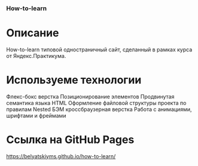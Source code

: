 ### How-to-learn
# Описание
How-to-learn типовой одностраничный сайт, сделанный в рамках курса от Яндекс.Практикума.
# Используеме технологии
Флекс-бокс верстка
Позиционирование элементов
Продвинутая семантика языка HTML
Оформление файловой структуры проекта по правилам Nested БЭМ
кроссбраузерная верстка
Работа с анимациями, шрифтами и фреймами
# Ссылка на GitHub Pages
https://belyatskiyms.github.io/how-to-learn/